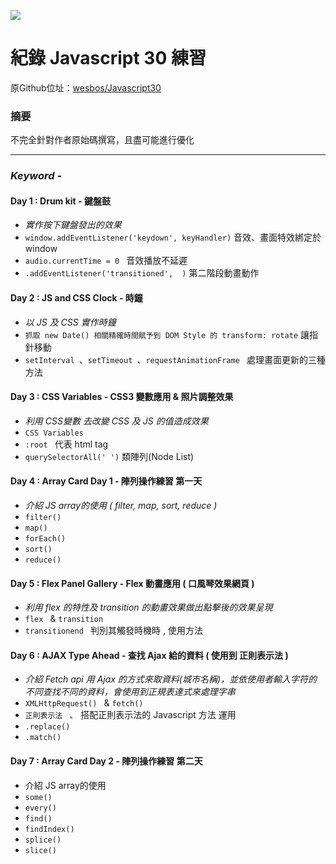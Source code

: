 ![](https://javascript30.com/images/JS3-social-share.png)

# 紀錄 Javascript 30 練習 

原Github位址：[wesbos/Javascript30](https://github.com/wesbos/JavaScript30)

### 摘要

不完全針對作者原始碼撰寫，且盡可能進行優化

<hr>

### *Keyword -*   

#### Day 1 : Drum kit - 鍵盤鼓
* *實作按下鍵盤發出的效果*
* `window.addEventListener('keydown', keyHandler)` 音效、畫面特效綁定於 window
* `audio.currentTime = 0 ` 音效播放不延遲
* `.addEventListener('transitioned',  )` 第二階段動畫動作
  
#### Day 2 : JS and CSS Clock - 時鐘
* *以 JS 及 CSS 實作時鐘*
* `抓取 new Date() 相關精確時間賦予到 DOM Style 的 transform: rotate` 讓指針移動
* `setInterval `、`setTimeout `、`requestAnimationFrame ` 處理畫面更新的三種方法

#### Day 3 : CSS Variables -  CSS3 變數應用 & 照片調整效果
* *利用 CSS變數 去改變 CSS 及 JS 的值造成效果*
* `CSS Variables` 
* `:root ` 代表 html tag
* `querySelectorAll(' ')` 類陣列(Node List) 

#### Day 4 : Array Card Day 1 - 陣列操作練習 第一天
* *介紹 JS array的使用 ( filter, map, sort, reduce )*
* `filter()` 
* `map() ` 
* `forEach()`
* `sort()`
* `reduce()`

#### Day 5 : Flex Panel Gallery - Flex 動畫應用 ( 口風琴效果網頁 )
* *利用 flex 的特性及 transition 的動畫效果做出點擊後的效果呈現*
* `flex ` & `transition`
* `transitionend ` 判別其觸發時機時 , 使用方法

#### Day 6 : AJAX Type Ahead - 查找 Ajax 給的資料 ( 使用到 正則表示法 )
* *介紹 Fetch api 用 Ajax 的方式來取資料(城市名稱)，並依使用者輸入字符的不同查找不同的資料，會使用到正規表達式來處理字串*
* `XMLHttpRequest() ` & `fetch() `
* `正則表示法 ` 、 搭配正則表示法的 Javascript 方法 運用
* `.replace()`
* `.match()`
  
#### Day 7 : Array Card Day 2 - 陣列操作練習 第二天
* 介紹 JS array的使用
* `some()` 
* `every() ` 
* `find()`
* `findIndex()`
* `splice()`
* `slice()`
  

